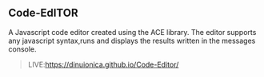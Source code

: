 ## Code-EdITOR

A Javascript code editor created using the ACE library. 
The editor supports any javascript syntax,runs and displays the results
written in the messages console.

> LIVE:https://dinuionica.github.io/Code-Editor/

